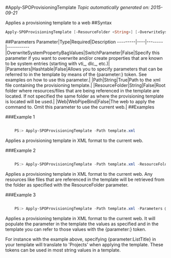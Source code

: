 #Apply-SPOProvisioningTemplate
*Topic automatically generated on: 2015-09-21*

Applies a provisioning template to a web
##Syntax
```powershell
Apply-SPOProvisioningTemplate [-ResourceFolder <String>] [-OverwriteSystemPropertyBagValues [<SwitchParameter>]] [-Parameters <Hashtable>] [-Web <WebPipeBind>] -Path <String>
```


##Parameters
Parameter|Type|Required|Description
---------|----|--------|-----------
|OverwriteSystemPropertyBagValues|SwitchParameter|False|Specify this parameter if you want to overwrite and/or create properties that are known to be system entries (starting with vti_, dlc_, etc.)|
|Parameters|Hashtable|False|Allows you to specify parameters that can be referred to in the template by means of the {parameter:<Key>} token. See examples on how to use this parameter.|
|Path|String|True|Path to the xml file containing the provisioning template.|
|ResourceFolder|String|False|Root folder where resources/files that are being referenced in the template are located. If not specified the same folder as where the provisioning template is located will be used.|
|Web|WebPipeBind|False|The web to apply the command to. Omit this parameter to use the current web.|
##Examples

###Example 1
```powershell

    PS:> Apply-SPOProvisioningTemplate -Path template.xml

```
Applies a provisioning template in XML format to the current web.


###Example 2
```powershell

    PS:> Apply-SPOProvisioningTemplate -Path template.xml -ResourceFolder c:\provisioning\resources

```
Applies a provisioning template in XML format to the current web. Any resources like files that are referenced in the template will be retrieved from the folder as specified with the ResourceFolder parameter.


###Example 3
```powershell

    PS:> Apply-SPOProvisioningTemplate -Path template.xml -Parameters @{"ListTitle"="Projects";"parameter2"="a second value"}

```
Applies a provisioning template in XML format to the current web. It will populate the parameter in the template the values as specified and in the template you can refer to those values with the {parameter:<key>} token.

For instance with the example above, specifying {parameter:ListTitle} in your template will translate to 'Projects' when applying the template. These tokens can be used in most string values in a template.
